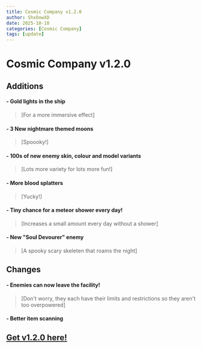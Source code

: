 ```yaml
---
title: Cosmic Company v1.2.0
author: ShxDowXD
date: 2025-10-10
categories: [Cosmic Company]
tags: [update]
---
```

# Cosmic Company v1.2.0

## Additions
#### - **Gold lights in the ship**
  > [For a more immersive effect]
#### - **3 New nightmare themed moons**
  > [Spoooky!]
#### - **100s of new enemy skin, colour and model variants**
  > [Lots more variety for lots more fun!]
#### - **More blood splatters**
  > [Yucky!]
#### - **Tiny chance for a meteor shower every day!**
  > [Increases a small amount every day without a shower]
#### - **New "Soul Devourer" enemy**
  > [A spooky scary skeleten that roams the night]

## Changes

#### - **Enemies can now leave the facility!**
  > [Don't worry, they each have their limits and restrictions so they aren't too overpowered]
#### - **Better item scanning**

## **[Get v1.2.0 here!](https://thunderstore.io/c/lethal-company/p/ShxDowXD/CosmicCompany/)**
